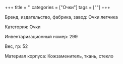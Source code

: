 +++
title = ''
categories = ["Очки"]
tags = [""]
+++

Бренд, издательство, фабрика, завод: Очки летчика

Категория: Очки

Инвентаризационный номер: 299

Вес, гр: 52

Материал корпуса: Кожзаменитель, ткань, стекло


